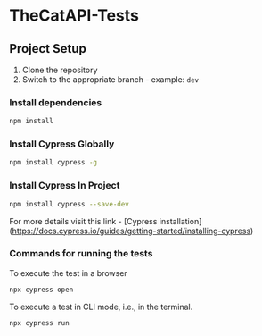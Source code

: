 # TheCatAPI-Tests

## Project Setup

1. Clone the repository
2. Switch to the appropriate branch - example: `dev`

### Install dependencies

```sh
npm install
```

### Install Cypress Globally

```sh
npm install cypress -g
```

### Install Cypress In Project

```sh
npm install cypress --save-dev
```

For more details visit this link - [Cypress installation] (https://docs.cypress.io/guides/getting-started/installing-cypress)

### Commands for running the tests

To execute the test in a browser

```sh
npx cypress open
```

To execute a test in CLI mode, i.e., in the terminal.

```sh
npx cypress run
```
